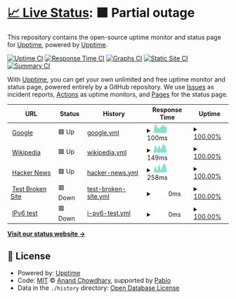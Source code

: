 # [📈 Live Status](https://upptime.github.io/upptime): <!--live status--> **🟧 Partial outage**

This repository contains the open-source uptime monitor and status page for [Upptime](https://upptime.js.org), powered by [Upptime](https://github.com/upptime/upptime).

[![Uptime CI](https://github.com/EtvsKyg974/-upptime-personal-/workflows/Uptime%20CI/badge.svg)](https://github.com/EtvsKyg974/-upptime-personal-/actions?query=workflow%3A%22Uptime+CI%22)
[![Response Time CI](https://github.com/EtvsKyg974/-upptime-personal-/workflows/Response%20Time%20CI/badge.svg)](https://github.com/EtvsKyg974/-upptime-personal-/actions?query=workflow%3A%22Response+Time+CI%22)
[![Graphs CI](https://github.com/EtvsKyg974/-upptime-personal-/workflows/Graphs%20CI/badge.svg)](https://github.com/EtvsKyg974/-upptime-personal-/actions?query=workflow%3A%22Graphs+CI%22)
[![Static Site CI](https://github.com/EtvsKyg974/-upptime-personal-/workflows/Static%20Site%20CI/badge.svg)](https://github.com/EtvsKyg974/-upptime-personal-/actions?query=workflow%3A%22Static+Site+CI%22)
[![Summary CI](https://github.com/EtvsKyg974/-upptime-personal-/workflows/Summary%20CI/badge.svg)](https://github.com/EtvsKyg974/-upptime-personal-/actions?query=workflow%3A%22Summary+CI%22)

With [Upptime](https://upptime.js.org), you can get your own unlimited and free uptime monitor and status page, powered entirely by a GitHub repository. We use [Issues](https://github.com/upptime/upptime/issues) as incident reports, [Actions](https://github.com/EtvsKyg974/-upptime-personal-/actions) as uptime monitors, and [Pages](https://upptime.github.io/upptime) for the status page.

<!--start: status pages-->
<!-- This summary is generated by Upptime (https://github.com/upptime/upptime) -->
<!-- Do not edit this manually, your changes will be overwritten -->
<!-- prettier-ignore -->
| URL | Status | History | Response Time | Uptime |
| --- | ------ | ------- | ------------- | ------ |
| <img alt="" src="https://icons.duckduckgo.com/ip3/www.google.com.ico" height="13"> [Google](https://www.google.com) | 🟩 Up | [google.yml](https://github.com/EtvsKyg974/-upptime-personal-/commits/HEAD/history/google.yml) | <details><summary><img alt="Response time graph" src="./graphs/google/response-time-week.png" height="20"> 100ms</summary><br><a href="https://EtvsKyg974.github.io/-upptime-personal-/history/google"><img alt="Response time 101" src="https://img.shields.io/endpoint?url=https%3A%2F%2Fraw.githubusercontent.com%2FEtvsKyg974%2F-upptime-personal-%2FHEAD%2Fapi%2Fgoogle%2Fresponse-time.json"></a><br><a href="https://EtvsKyg974.github.io/-upptime-personal-/history/google"><img alt="24-hour response time 92" src="https://img.shields.io/endpoint?url=https%3A%2F%2Fraw.githubusercontent.com%2FEtvsKyg974%2F-upptime-personal-%2FHEAD%2Fapi%2Fgoogle%2Fresponse-time-day.json"></a><br><a href="https://EtvsKyg974.github.io/-upptime-personal-/history/google"><img alt="7-day response time 100" src="https://img.shields.io/endpoint?url=https%3A%2F%2Fraw.githubusercontent.com%2FEtvsKyg974%2F-upptime-personal-%2FHEAD%2Fapi%2Fgoogle%2Fresponse-time-week.json"></a><br><a href="https://EtvsKyg974.github.io/-upptime-personal-/history/google"><img alt="30-day response time 108" src="https://img.shields.io/endpoint?url=https%3A%2F%2Fraw.githubusercontent.com%2FEtvsKyg974%2F-upptime-personal-%2FHEAD%2Fapi%2Fgoogle%2Fresponse-time-month.json"></a><br><a href="https://EtvsKyg974.github.io/-upptime-personal-/history/google"><img alt="1-year response time 101" src="https://img.shields.io/endpoint?url=https%3A%2F%2Fraw.githubusercontent.com%2FEtvsKyg974%2F-upptime-personal-%2FHEAD%2Fapi%2Fgoogle%2Fresponse-time-year.json"></a></details> | <details><summary><a href="https://EtvsKyg974.github.io/-upptime-personal-/history/google">100.00%</a></summary><a href="https://EtvsKyg974.github.io/-upptime-personal-/history/google"><img alt="All-time uptime 100.00%" src="https://img.shields.io/endpoint?url=https%3A%2F%2Fraw.githubusercontent.com%2FEtvsKyg974%2F-upptime-personal-%2FHEAD%2Fapi%2Fgoogle%2Fuptime.json"></a><br><a href="https://EtvsKyg974.github.io/-upptime-personal-/history/google"><img alt="24-hour uptime 100.00%" src="https://img.shields.io/endpoint?url=https%3A%2F%2Fraw.githubusercontent.com%2FEtvsKyg974%2F-upptime-personal-%2FHEAD%2Fapi%2Fgoogle%2Fuptime-day.json"></a><br><a href="https://EtvsKyg974.github.io/-upptime-personal-/history/google"><img alt="7-day uptime 100.00%" src="https://img.shields.io/endpoint?url=https%3A%2F%2Fraw.githubusercontent.com%2FEtvsKyg974%2F-upptime-personal-%2FHEAD%2Fapi%2Fgoogle%2Fuptime-week.json"></a><br><a href="https://EtvsKyg974.github.io/-upptime-personal-/history/google"><img alt="30-day uptime 100.00%" src="https://img.shields.io/endpoint?url=https%3A%2F%2Fraw.githubusercontent.com%2FEtvsKyg974%2F-upptime-personal-%2FHEAD%2Fapi%2Fgoogle%2Fuptime-month.json"></a><br><a href="https://EtvsKyg974.github.io/-upptime-personal-/history/google"><img alt="1-year uptime 100.00%" src="https://img.shields.io/endpoint?url=https%3A%2F%2Fraw.githubusercontent.com%2FEtvsKyg974%2F-upptime-personal-%2FHEAD%2Fapi%2Fgoogle%2Fuptime-year.json"></a></details>
| <img alt="" src="https://icons.duckduckgo.com/ip3/en.wikipedia.org.ico" height="13"> [Wikipedia](https://en.wikipedia.org) | 🟩 Up | [wikipedia.yml](https://github.com/EtvsKyg974/-upptime-personal-/commits/HEAD/history/wikipedia.yml) | <details><summary><img alt="Response time graph" src="./graphs/wikipedia/response-time-week.png" height="20"> 149ms</summary><br><a href="https://EtvsKyg974.github.io/-upptime-personal-/history/wikipedia"><img alt="Response time 217" src="https://img.shields.io/endpoint?url=https%3A%2F%2Fraw.githubusercontent.com%2FEtvsKyg974%2F-upptime-personal-%2FHEAD%2Fapi%2Fwikipedia%2Fresponse-time.json"></a><br><a href="https://EtvsKyg974.github.io/-upptime-personal-/history/wikipedia"><img alt="24-hour response time 45" src="https://img.shields.io/endpoint?url=https%3A%2F%2Fraw.githubusercontent.com%2FEtvsKyg974%2F-upptime-personal-%2FHEAD%2Fapi%2Fwikipedia%2Fresponse-time-day.json"></a><br><a href="https://EtvsKyg974.github.io/-upptime-personal-/history/wikipedia"><img alt="7-day response time 149" src="https://img.shields.io/endpoint?url=https%3A%2F%2Fraw.githubusercontent.com%2FEtvsKyg974%2F-upptime-personal-%2FHEAD%2Fapi%2Fwikipedia%2Fresponse-time-week.json"></a><br><a href="https://EtvsKyg974.github.io/-upptime-personal-/history/wikipedia"><img alt="30-day response time 208" src="https://img.shields.io/endpoint?url=https%3A%2F%2Fraw.githubusercontent.com%2FEtvsKyg974%2F-upptime-personal-%2FHEAD%2Fapi%2Fwikipedia%2Fresponse-time-month.json"></a><br><a href="https://EtvsKyg974.github.io/-upptime-personal-/history/wikipedia"><img alt="1-year response time 217" src="https://img.shields.io/endpoint?url=https%3A%2F%2Fraw.githubusercontent.com%2FEtvsKyg974%2F-upptime-personal-%2FHEAD%2Fapi%2Fwikipedia%2Fresponse-time-year.json"></a></details> | <details><summary><a href="https://EtvsKyg974.github.io/-upptime-personal-/history/wikipedia">100.00%</a></summary><a href="https://EtvsKyg974.github.io/-upptime-personal-/history/wikipedia"><img alt="All-time uptime 100.00%" src="https://img.shields.io/endpoint?url=https%3A%2F%2Fraw.githubusercontent.com%2FEtvsKyg974%2F-upptime-personal-%2FHEAD%2Fapi%2Fwikipedia%2Fuptime.json"></a><br><a href="https://EtvsKyg974.github.io/-upptime-personal-/history/wikipedia"><img alt="24-hour uptime 100.00%" src="https://img.shields.io/endpoint?url=https%3A%2F%2Fraw.githubusercontent.com%2FEtvsKyg974%2F-upptime-personal-%2FHEAD%2Fapi%2Fwikipedia%2Fuptime-day.json"></a><br><a href="https://EtvsKyg974.github.io/-upptime-personal-/history/wikipedia"><img alt="7-day uptime 100.00%" src="https://img.shields.io/endpoint?url=https%3A%2F%2Fraw.githubusercontent.com%2FEtvsKyg974%2F-upptime-personal-%2FHEAD%2Fapi%2Fwikipedia%2Fuptime-week.json"></a><br><a href="https://EtvsKyg974.github.io/-upptime-personal-/history/wikipedia"><img alt="30-day uptime 100.00%" src="https://img.shields.io/endpoint?url=https%3A%2F%2Fraw.githubusercontent.com%2FEtvsKyg974%2F-upptime-personal-%2FHEAD%2Fapi%2Fwikipedia%2Fuptime-month.json"></a><br><a href="https://EtvsKyg974.github.io/-upptime-personal-/history/wikipedia"><img alt="1-year uptime 100.00%" src="https://img.shields.io/endpoint?url=https%3A%2F%2Fraw.githubusercontent.com%2FEtvsKyg974%2F-upptime-personal-%2FHEAD%2Fapi%2Fwikipedia%2Fuptime-year.json"></a></details>
| <img alt="" src="https://icons.duckduckgo.com/ip3/news.ycombinator.com.ico" height="13"> [Hacker News](https://news.ycombinator.com) | 🟩 Up | [hacker-news.yml](https://github.com/EtvsKyg974/-upptime-personal-/commits/HEAD/history/hacker-news.yml) | <details><summary><img alt="Response time graph" src="./graphs/hacker-news/response-time-week.png" height="20"> 258ms</summary><br><a href="https://EtvsKyg974.github.io/-upptime-personal-/history/hacker-news"><img alt="Response time 330" src="https://img.shields.io/endpoint?url=https%3A%2F%2Fraw.githubusercontent.com%2FEtvsKyg974%2F-upptime-personal-%2FHEAD%2Fapi%2Fhacker-news%2Fresponse-time.json"></a><br><a href="https://EtvsKyg974.github.io/-upptime-personal-/history/hacker-news"><img alt="24-hour response time 124" src="https://img.shields.io/endpoint?url=https%3A%2F%2Fraw.githubusercontent.com%2FEtvsKyg974%2F-upptime-personal-%2FHEAD%2Fapi%2Fhacker-news%2Fresponse-time-day.json"></a><br><a href="https://EtvsKyg974.github.io/-upptime-personal-/history/hacker-news"><img alt="7-day response time 258" src="https://img.shields.io/endpoint?url=https%3A%2F%2Fraw.githubusercontent.com%2FEtvsKyg974%2F-upptime-personal-%2FHEAD%2Fapi%2Fhacker-news%2Fresponse-time-week.json"></a><br><a href="https://EtvsKyg974.github.io/-upptime-personal-/history/hacker-news"><img alt="30-day response time 365" src="https://img.shields.io/endpoint?url=https%3A%2F%2Fraw.githubusercontent.com%2FEtvsKyg974%2F-upptime-personal-%2FHEAD%2Fapi%2Fhacker-news%2Fresponse-time-month.json"></a><br><a href="https://EtvsKyg974.github.io/-upptime-personal-/history/hacker-news"><img alt="1-year response time 330" src="https://img.shields.io/endpoint?url=https%3A%2F%2Fraw.githubusercontent.com%2FEtvsKyg974%2F-upptime-personal-%2FHEAD%2Fapi%2Fhacker-news%2Fresponse-time-year.json"></a></details> | <details><summary><a href="https://EtvsKyg974.github.io/-upptime-personal-/history/hacker-news">100.00%</a></summary><a href="https://EtvsKyg974.github.io/-upptime-personal-/history/hacker-news"><img alt="All-time uptime 100.00%" src="https://img.shields.io/endpoint?url=https%3A%2F%2Fraw.githubusercontent.com%2FEtvsKyg974%2F-upptime-personal-%2FHEAD%2Fapi%2Fhacker-news%2Fuptime.json"></a><br><a href="https://EtvsKyg974.github.io/-upptime-personal-/history/hacker-news"><img alt="24-hour uptime 100.00%" src="https://img.shields.io/endpoint?url=https%3A%2F%2Fraw.githubusercontent.com%2FEtvsKyg974%2F-upptime-personal-%2FHEAD%2Fapi%2Fhacker-news%2Fuptime-day.json"></a><br><a href="https://EtvsKyg974.github.io/-upptime-personal-/history/hacker-news"><img alt="7-day uptime 100.00%" src="https://img.shields.io/endpoint?url=https%3A%2F%2Fraw.githubusercontent.com%2FEtvsKyg974%2F-upptime-personal-%2FHEAD%2Fapi%2Fhacker-news%2Fuptime-week.json"></a><br><a href="https://EtvsKyg974.github.io/-upptime-personal-/history/hacker-news"><img alt="30-day uptime 99.93%" src="https://img.shields.io/endpoint?url=https%3A%2F%2Fraw.githubusercontent.com%2FEtvsKyg974%2F-upptime-personal-%2FHEAD%2Fapi%2Fhacker-news%2Fuptime-month.json"></a><br><a href="https://EtvsKyg974.github.io/-upptime-personal-/history/hacker-news"><img alt="1-year uptime 99.99%" src="https://img.shields.io/endpoint?url=https%3A%2F%2Fraw.githubusercontent.com%2FEtvsKyg974%2F-upptime-personal-%2FHEAD%2Fapi%2Fhacker-news%2Fuptime-year.json"></a></details>
| <img alt="" src="https://icons.duckduckgo.com/ip3/thissitedoesnotexist.koj.co.ico" height="13"> [Test Broken Site](https://thissitedoesnotexist.koj.co) | 🟥 Down | [test-broken-site.yml](https://github.com/EtvsKyg974/-upptime-personal-/commits/HEAD/history/test-broken-site.yml) | <details><summary><img alt="Response time graph" src="./graphs/test-broken-site/response-time-week.png" height="20"> 0ms</summary><br><a href="https://EtvsKyg974.github.io/-upptime-personal-/history/test-broken-site"><img alt="Response time 0" src="https://img.shields.io/endpoint?url=https%3A%2F%2Fraw.githubusercontent.com%2FEtvsKyg974%2F-upptime-personal-%2FHEAD%2Fapi%2Ftest-broken-site%2Fresponse-time.json"></a><br><a href="https://EtvsKyg974.github.io/-upptime-personal-/history/test-broken-site"><img alt="24-hour response time 0" src="https://img.shields.io/endpoint?url=https%3A%2F%2Fraw.githubusercontent.com%2FEtvsKyg974%2F-upptime-personal-%2FHEAD%2Fapi%2Ftest-broken-site%2Fresponse-time-day.json"></a><br><a href="https://EtvsKyg974.github.io/-upptime-personal-/history/test-broken-site"><img alt="7-day response time 0" src="https://img.shields.io/endpoint?url=https%3A%2F%2Fraw.githubusercontent.com%2FEtvsKyg974%2F-upptime-personal-%2FHEAD%2Fapi%2Ftest-broken-site%2Fresponse-time-week.json"></a><br><a href="https://EtvsKyg974.github.io/-upptime-personal-/history/test-broken-site"><img alt="30-day response time 0" src="https://img.shields.io/endpoint?url=https%3A%2F%2Fraw.githubusercontent.com%2FEtvsKyg974%2F-upptime-personal-%2FHEAD%2Fapi%2Ftest-broken-site%2Fresponse-time-month.json"></a><br><a href="https://EtvsKyg974.github.io/-upptime-personal-/history/test-broken-site"><img alt="1-year response time 0" src="https://img.shields.io/endpoint?url=https%3A%2F%2Fraw.githubusercontent.com%2FEtvsKyg974%2F-upptime-personal-%2FHEAD%2Fapi%2Ftest-broken-site%2Fresponse-time-year.json"></a></details> | <details><summary><a href="https://EtvsKyg974.github.io/-upptime-personal-/history/test-broken-site">100.00%</a></summary><a href="https://EtvsKyg974.github.io/-upptime-personal-/history/test-broken-site"><img alt="All-time uptime 100.00%" src="https://img.shields.io/endpoint?url=https%3A%2F%2Fraw.githubusercontent.com%2FEtvsKyg974%2F-upptime-personal-%2FHEAD%2Fapi%2Ftest-broken-site%2Fuptime.json"></a><br><a href="https://EtvsKyg974.github.io/-upptime-personal-/history/test-broken-site"><img alt="24-hour uptime 100.00%" src="https://img.shields.io/endpoint?url=https%3A%2F%2Fraw.githubusercontent.com%2FEtvsKyg974%2F-upptime-personal-%2FHEAD%2Fapi%2Ftest-broken-site%2Fuptime-day.json"></a><br><a href="https://EtvsKyg974.github.io/-upptime-personal-/history/test-broken-site"><img alt="7-day uptime 100.00%" src="https://img.shields.io/endpoint?url=https%3A%2F%2Fraw.githubusercontent.com%2FEtvsKyg974%2F-upptime-personal-%2FHEAD%2Fapi%2Ftest-broken-site%2Fuptime-week.json"></a><br><a href="https://EtvsKyg974.github.io/-upptime-personal-/history/test-broken-site"><img alt="30-day uptime 100.00%" src="https://img.shields.io/endpoint?url=https%3A%2F%2Fraw.githubusercontent.com%2FEtvsKyg974%2F-upptime-personal-%2FHEAD%2Fapi%2Ftest-broken-site%2Fuptime-month.json"></a><br><a href="https://EtvsKyg974.github.io/-upptime-personal-/history/test-broken-site"><img alt="1-year uptime 100.00%" src="https://img.shields.io/endpoint?url=https%3A%2F%2Fraw.githubusercontent.com%2FEtvsKyg974%2F-upptime-personal-%2FHEAD%2Fapi%2Ftest-broken-site%2Fuptime-year.json"></a></details>
| <img alt="" src="https://icons.duckduckgo.com/ip3/null.ico" height="13"> [IPv6 test](forwardemail.net) | 🟥 Down | [i-pv6-test.yml](https://github.com/EtvsKyg974/-upptime-personal-/commits/HEAD/history/i-pv6-test.yml) | <details><summary><img alt="Response time graph" src="./graphs/i-pv6-test/response-time-week.png" height="20"> 0ms</summary><br><a href="https://EtvsKyg974.github.io/-upptime-personal-/history/i-pv6-test"><img alt="Response time 0" src="https://img.shields.io/endpoint?url=https%3A%2F%2Fraw.githubusercontent.com%2FEtvsKyg974%2F-upptime-personal-%2FHEAD%2Fapi%2Fi-pv6-test%2Fresponse-time.json"></a><br><a href="https://EtvsKyg974.github.io/-upptime-personal-/history/i-pv6-test"><img alt="24-hour response time 0" src="https://img.shields.io/endpoint?url=https%3A%2F%2Fraw.githubusercontent.com%2FEtvsKyg974%2F-upptime-personal-%2FHEAD%2Fapi%2Fi-pv6-test%2Fresponse-time-day.json"></a><br><a href="https://EtvsKyg974.github.io/-upptime-personal-/history/i-pv6-test"><img alt="7-day response time 0" src="https://img.shields.io/endpoint?url=https%3A%2F%2Fraw.githubusercontent.com%2FEtvsKyg974%2F-upptime-personal-%2FHEAD%2Fapi%2Fi-pv6-test%2Fresponse-time-week.json"></a><br><a href="https://EtvsKyg974.github.io/-upptime-personal-/history/i-pv6-test"><img alt="30-day response time 0" src="https://img.shields.io/endpoint?url=https%3A%2F%2Fraw.githubusercontent.com%2FEtvsKyg974%2F-upptime-personal-%2FHEAD%2Fapi%2Fi-pv6-test%2Fresponse-time-month.json"></a><br><a href="https://EtvsKyg974.github.io/-upptime-personal-/history/i-pv6-test"><img alt="1-year response time 0" src="https://img.shields.io/endpoint?url=https%3A%2F%2Fraw.githubusercontent.com%2FEtvsKyg974%2F-upptime-personal-%2FHEAD%2Fapi%2Fi-pv6-test%2Fresponse-time-year.json"></a></details> | <details><summary><a href="https://EtvsKyg974.github.io/-upptime-personal-/history/i-pv6-test">100.00%</a></summary><a href="https://EtvsKyg974.github.io/-upptime-personal-/history/i-pv6-test"><img alt="All-time uptime 100.00%" src="https://img.shields.io/endpoint?url=https%3A%2F%2Fraw.githubusercontent.com%2FEtvsKyg974%2F-upptime-personal-%2FHEAD%2Fapi%2Fi-pv6-test%2Fuptime.json"></a><br><a href="https://EtvsKyg974.github.io/-upptime-personal-/history/i-pv6-test"><img alt="24-hour uptime 100.00%" src="https://img.shields.io/endpoint?url=https%3A%2F%2Fraw.githubusercontent.com%2FEtvsKyg974%2F-upptime-personal-%2FHEAD%2Fapi%2Fi-pv6-test%2Fuptime-day.json"></a><br><a href="https://EtvsKyg974.github.io/-upptime-personal-/history/i-pv6-test"><img alt="7-day uptime 100.00%" src="https://img.shields.io/endpoint?url=https%3A%2F%2Fraw.githubusercontent.com%2FEtvsKyg974%2F-upptime-personal-%2FHEAD%2Fapi%2Fi-pv6-test%2Fuptime-week.json"></a><br><a href="https://EtvsKyg974.github.io/-upptime-personal-/history/i-pv6-test"><img alt="30-day uptime 100.00%" src="https://img.shields.io/endpoint?url=https%3A%2F%2Fraw.githubusercontent.com%2FEtvsKyg974%2F-upptime-personal-%2FHEAD%2Fapi%2Fi-pv6-test%2Fuptime-month.json"></a><br><a href="https://EtvsKyg974.github.io/-upptime-personal-/history/i-pv6-test"><img alt="1-year uptime 100.00%" src="https://img.shields.io/endpoint?url=https%3A%2F%2Fraw.githubusercontent.com%2FEtvsKyg974%2F-upptime-personal-%2FHEAD%2Fapi%2Fi-pv6-test%2Fuptime-year.json"></a></details>

<!--end: status pages-->

[**Visit our status website →**](https://upptime.github.io/upptime)

## 📄 License

- Powered by: [Upptime](https://github.com/upptime/upptime)
- Code: [MIT](./LICENSE) © [Anand Chowdhary](https://anandchowdhary.com), supported by [Pabio](https://pabio.com)
- Data in the `./history` directory: [Open Database License](https://opendatacommons.org/licenses/odbl/1-0/)
